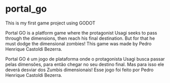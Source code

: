 # portal_go
This is my first game project using GODOT

Portal GO is a platform game where the protagonist Usagi seeks to pass through the dimensions, then reach his final destination. But for that he must dodge the dimensional zombies!
This game was made by Pedro Henrique Castoldi Bezerra.

Portal GO é um jogo de plataforma onde o protagonista Usagi busca passar pelas dimensões, para então chegar no seu destino final. Mas para isso ele deverá desviar dos Zumbis dimensionais! 
	Esse jogo foi feito por Pedro Henrique Castoldi Bezerra.
